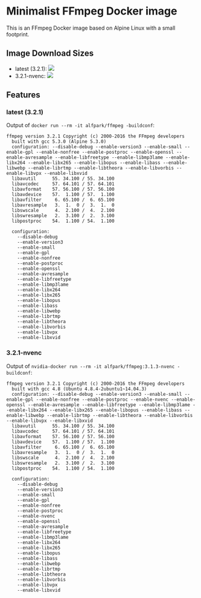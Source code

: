 # Minimalist FFmpeg Docker image
This is an FFmpeg Docker image based on Alpine Linux with a small footprint.

## Image Download Sizes
* latest (3.2.1): [![](https://images.microbadger.com/badges/image/alfpark/ffmpeg.svg)](http://microbadger.com/images/alfpark/ffmpeg)
* 3.2.1-nvenc: [![](https://images.microbadger.com/badges/image/alfpark/ffmpeg:3.1.3-nvenc.svg)](http://microbadger.com/images/alfpark/ffmpeg:3.2.1-nvenc)

## Features
### latest (3.2.1)
Output of `docker run --rm -it alfpark/ffmpeg -buildconf`:
```
ffmpeg version 3.2.1 Copyright (c) 2000-2016 the FFmpeg developers
  built with gcc 5.3.0 (Alpine 5.3.0)
  configuration: --disable-debug --enable-version3 --enable-small --enable-gpl --enable-nonfree --enable-postproc --enable-openssl --enable-avresample --enable-libfreetype --enable-libmp3lame --enable-libx264 --enable-libx265 --enable-libopus --enable-libass --enable-libwebp --enable-librtmp --enable-libtheora --enable-libvorbis --enable-libvpx --enable-libxvid
  libavutil      55. 34.100 / 55. 34.100
  libavcodec     57. 64.101 / 57. 64.101
  libavformat    57. 56.100 / 57. 56.100
  libavdevice    57.  1.100 / 57.  1.100
  libavfilter     6. 65.100 /  6. 65.100
  libavresample   3.  1.  0 /  3.  1.  0
  libswscale      4.  2.100 /  4.  2.100
  libswresample   2.  3.100 /  2.  3.100
  libpostproc    54.  1.100 / 54.  1.100

  configuration:
    --disable-debug
    --enable-version3
    --enable-small
    --enable-gpl
    --enable-nonfree
    --enable-postproc
    --enable-openssl
    --enable-avresample
    --enable-libfreetype
    --enable-libmp3lame
    --enable-libx264
    --enable-libx265
    --enable-libopus
    --enable-libass
    --enable-libwebp
    --enable-librtmp
    --enable-libtheora
    --enable-libvorbis
    --enable-libvpx
    --enable-libxvid
```

### 3.2.1-nvenc
Output of `nvidia-docker run --rm -it alfpark/ffmpeg:3.1.3-nvenc -buildconf`:
```
ffmpeg version 3.2.1 Copyright (c) 2000-2016 the FFmpeg developers
  built with gcc 4.8 (Ubuntu 4.8.4-2ubuntu1~14.04.3)
  configuration: --disable-debug --enable-version3 --enable-small --enable-gpl --enable-nonfree --enable-postproc --enable-nvenc --enable-openssl --enable-avresample --enable-libfreetype --enable-libmp3lame --enable-libx264 --enable-libx265 --enable-libopus --enable-libass --enable-libwebp --enable-librtmp --enable-libtheora --enable-libvorbis --enable-libvpx --enable-libxvid
  libavutil      55. 34.100 / 55. 34.100
  libavcodec     57. 64.101 / 57. 64.101
  libavformat    57. 56.100 / 57. 56.100
  libavdevice    57.  1.100 / 57.  1.100
  libavfilter     6. 65.100 /  6. 65.100
  libavresample   3.  1.  0 /  3.  1.  0
  libswscale      4.  2.100 /  4.  2.100
  libswresample   2.  3.100 /  2.  3.100
  libpostproc    54.  1.100 / 54.  1.100

  configuration:
    --disable-debug
    --enable-version3
    --enable-small
    --enable-gpl
    --enable-nonfree
    --enable-postproc
    --enable-nvenc
    --enable-openssl
    --enable-avresample
    --enable-libfreetype
    --enable-libmp3lame
    --enable-libx264
    --enable-libx265
    --enable-libopus
    --enable-libass
    --enable-libwebp
    --enable-librtmp
    --enable-libtheora
    --enable-libvorbis
    --enable-libvpx
    --enable-libxvid
```

